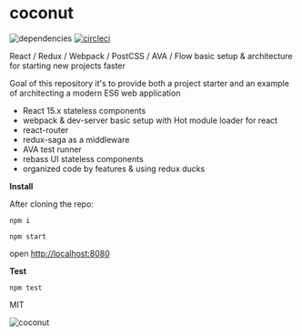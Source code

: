 # coconut

![dependencies](https://david-dm.org/andreipreda/coconut.svg) [![circleci](https://circleci.com/gh/andreipreda/coconut.png?circle-token=a4fec78314eae92b11017b5702d48425a5b32c9c)](https://circleci.com/gh/andreipreda/coconut)

React / Redux / Webpack / PostCSS / AVA / Flow basic setup & architecture for starting new projects faster 

Goal of this repository it's to provide both a project starter and an example of architecting a modern ES6 web application

* React 15.x stateless components
* webpack & dev-server basic setup with Hot module loader for react
* react-router
* redux-saga as a middleware
* AVA test runner
* rebass UI stateless components
* organized code by features & using redux ducks


**Install**

After cloning the repo:

```npm i```

```npm start```

open [http://localhost:8080](http://localhost:8080)


**Test**

```npm test```


MIT

![coconut](http://images.all-free-download.com/images/graphiclarge/coconut_tree_vector_6820557.jpg)

